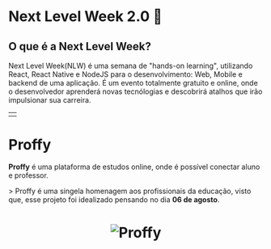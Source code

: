 # Next Level Week 2.0 🚀
## O que é a Next Level Week?
<table>
  <td>
    <tr>
        Next Level Week(NLW) é uma semana de "hands-on learning", utilizando React, React Native e NodeJS para o desenvolvimento: Web, Mobile e backend de uma               aplicação. É um evento totalmente gratuito e online, onde o desenvolvedor aprenderá novas tecnólogias e descobrirá atalhos que irão impulsionar sua                 carreira.
    </tr>
  </td>
</table>

# Proffy
<p><b>Proffy</b> é uma plataforma de estudos online, onde é possível conectar aluno e professor.</p>
> Proffy é uma singela homenagem aos profissionais da educação, visto que, esse projeto foi idealizado pensando no dia <b>06 de agosto</b>.

<h1 align="center">
  <img alt="Proffy" src="./github/proffy.png"/>
</h1>
